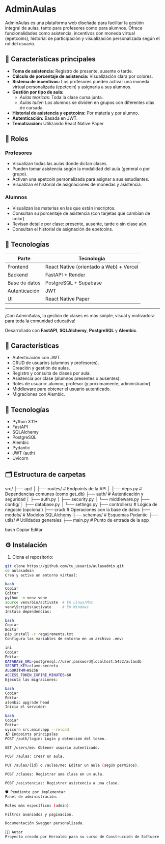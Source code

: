 # AdminAulas

AdminAulas es una plataforma web diseñada para facilitar la gestión integral de aulas, tanto para profesores como para alumnos. Ofrece funcionalidades como asistencia, incentivos con moneda virtual (epetcoins), historial de participación y visualización personalizada según el rol del usuario.

## 🚀 Características principales

- **Toma de asistencia:** Registro de presente, ausente o tarde.
- **Cálculo de porcentaje de asistencia:** Visualización clara por colores.
- **Sistema de incentivos:** Los profesores pueden activar una moneda virtual personalizada (epetcoin) y asignarla a sus alumnos.
- **Gestión por tipo de aula:**
  - _Aulas teóricas:_ Toda la clase cursa junta.
  - _Aulas taller:_ Los alumnos se dividen en grupos con diferentes días de cursada.
- **Historial de asistencia y epetcoins:** Por materia y por alumno.
- **Autenticación:** Basada en JWT.
- **Tematización:** Utilizando React Native Paper.

## 👥 Roles

### Profesores

- Visualizan todas las aulas donde dictan clases.
- Pueden tomar asistencia según la modalidad del aula (general o por grupo).
- Activan una epetcoin personalizada para asignar a sus estudiantes.
- Visualizan el historial de asignaciones de monedas y asistencia.

### Alumnos

- Visualizan las materias en las que están inscriptos.
- Consultan su porcentaje de asistencia (con tarjetas que cambian de color).
- Revisan detalle por clase: presente, ausente, tarde o sin clase aún.
- Consultan el historial de asignación de epetcoins.

## 🧱 Tecnologías

| Parte         | Tecnología                              |
| ------------- | --------------------------------------- |
| Frontend      | React Native (orientado a Web) + Vercel |
| Backend       | FastAPI + Render                        |
| Base de datos | PostgreSQL + Supabase                   |
| Autenticación | JWT                                     |
| UI            | React Native Paper                      |

---

¡Con AdminAulas, la gestión de clases es más simple, visual y motivadora para toda la comunidad educativa!

Desarrollado con **FastAPI**, **SQLAlchemy**, **PostgreSQL** y **Alembic**.

## 🚀 Características

- Autenticación con JWT.
- CRUD de usuarios (alumnos y profesores).
- Creación y gestión de aulas.
- Registro y consulta de clases por aula.
- Asistencia por clase (alumnos presentes o ausentes).
- Roles de usuario: alumno, profesor (y próximamente, administrador).
- Middleware para obtener el usuario autenticado.
- Migraciones con Alembic.

## 🧱 Tecnologías

- Python 3.11+
- FastAPI
- SQLAlchemy
- PostgreSQL
- Alembic
- Pydantic
- JWT (auth)
- Uvicorn

## 🗂️ Estructura de carpetas

src/
├── api/
│ ├── routes/ # Endpoints de la API
│ ├── deps.py # Dependencias comunes (como get_db)
├── auth/ # Autenticación y seguridad
│ ├── auth.py
│ ├── security.py
│ └── middleware.py
├── config/
│ ├── database.py
│ └── settings.py
├── controllers/ # Lógica de negocio (opcional)
├── crud/ # Operaciones con la base de datos
├── models/ # Modelos SQLAlchemy
├── schemas/ # Esquemas Pydantic
├── utils/ # Utilidades generales
├── main.py # Punto de entrada de la app

bash
Copiar
Editar

## ⚙️ Instalación

1. Clona el repositorio:

```bash
git clone https://github.com/tu_usuario/aulasadmin.git
cd aulasadmin
Crea y activa un entorno virtual:

bash
Copiar
Editar
python -m venv venv
source venv/bin/activate  # En Linux/Mac
venv\Scripts\activate     # En Windows
Instala dependencias:

bash
Copiar
Editar
pip install -r requirements.txt
Configura las variables de entorno en un archivo .env:

ini
Copiar
Editar
DATABASE_URL=postgresql://user:password@localhost:5432/aulasdb
SECRET_KEY=clave-secreta
ALGORITHM=HS256
ACCESS_TOKEN_EXPIRE_MINUTES=60
Ejecuta las migraciones:

bash
Copiar
Editar
alembic upgrade head
Inicia el servidor:

bash
Copiar
Editar
uvicorn src.main:app --reload
📬 Endpoints principales
POST /auth/login: Login y obtención del token.

GET /users/me: Obtener usuario autenticado.

POST /aulas: Crear un aula.

PUT /aulas/{id} o /aulas/me: Editar un aula (según permisos).

POST /clases: Registrar una clase en un aula.

POST /asistencias: Registrar asistencia a una clase.

🛡️ Pendiente por implementar
Panel de administración.

Roles más específicos (admin).

Filtros avanzados y paginación.

Documentación Swagger personalizada.

🧑‍💻 Autor
Proyecto creado por Hernaldo para su curso de Construcción de Software.
```
